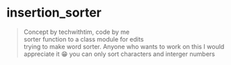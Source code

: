 # insertion_sorter
> Concept by techwithtim, code by me  
> sorter function to a class module for edits  
> trying to make word sorter. Anyone who wants to work on this I would appreciate it 😁
> you can only sort characters and interger numbers
